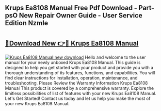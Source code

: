 ## Krups Ea8108 Manual Free Pdf Download - Part-psO New Repair Owner Guide - User Service Edition NzmIe

# <h2><a href="http://cf26825.oget.top/?id=Krups+Ea8108+Manual">🔗Download New 👉🔴 Krups Ea8108 Manual</a></h2>

[![Krups Ea8108 Manual new download](https://i.imgur.com/5g1atiW.png)](http://cf26825.oget.top/?id=Krups+Ea8108+Manual)
Hello and welcome to the user manual for your newly unboxed Krups Ea8108 Manual. This guide is designed to help you get started with your product and provide you with a thorough understanding of its features, functions, and capabilities. You will find clear instructions for installation, operation, maintenance, and troubleshooting. Please Review the Warranty Information Krups Ea8108 Manual This product is covered by a comprehensive warranty. Explore the limitless possibilities of list of features with your new Krups Ea8108 Manual. Let's Get Started! Contact us today and let us help you make the most of your new Krups Ea8108 Manual.

